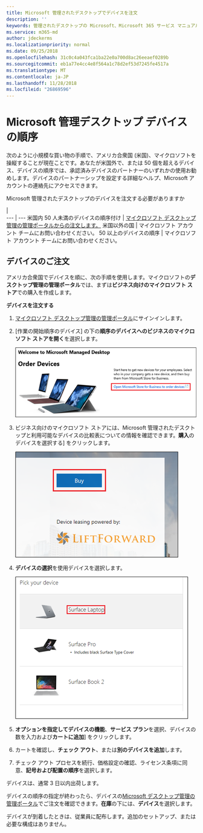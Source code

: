 ```yaml
---
title: Microsoft 管理されたデスクトップでデバイスを注文
description: ''
keywords: 管理されたデスクトップの Microsoft、Microsoft 365 サービス マニュアル
ms.service: m365-md
author: jdeckerms
ms.localizationpriority: normal
ms.date: 09/25/2018
ms.openlocfilehash: 31c0c4a043fca1ba22e0a700d8ac26eeaef0289b
ms.sourcegitcommit: eb1a77e4cc4e8f564a1c78d2ef53d7245fe4517a
ms.translationtype: MT
ms.contentlocale: ja-JP
ms.lasthandoff: 11/28/2018
ms.locfileid: "26869596"
---
```

# <a name="order-microsoft-managed-desktop-devices"></a>Microsoft 管理デスクトップ デバイスの順序

次のように小規模な買い物の手順で、アメリカ合衆国 (米国)、マイクロソフトを操縦することが現在ことです。あなたが米国外で、または 50 個を超えるデバイス、デバイスの順序では、承認済みデバイスのパートナーのいずれかの使用お勧めします。デバイスのパートナーシップを設定する詳細なヘルプ、Microsoft アカウントの連絡先にアクセスできます。

Microsoft 管理されたデスクトップのデバイスを注文する必要がありますか

  |   
 --- | ---
米国内 50 人未満のデバイスの順序付け | [マイクロソフト デスクトップ管理の管理ポータルからの注文します。](https://aka.ms/mmdportal)
米国以外の国 | マイクロソフト アカウント チームにお問い合わせください。
50 以上のデバイスの順序 | マイクロソフト アカウント チームにお問い合わせください。

## <a name="order-devices"></a>デバイスのご注文
アメリカ合衆国でデバイスを順に、次の手順を使用します。マイクロソフトの**デスクトップ管理の管理ポータル**では、まずは**ビジネス向けのマイクロソフト ストア**での購入を作成します。 

 **デバイスを注文する**
 1. [マイクロソフト デスクトップ管理の管理ポータル](https://aka.ms/mmdportal)にサインインします。
 2. [作業の開始順序のデバイス] の下の**順序のデバイスへのビジネスのマイクロソフト ストアを開く**を選択します。
 
    ![デバイスを注文する作業の開始](images/mmd-order-devices.png)
    
3. ビジネス向けのマイクロソフト ストアには、Microsoft 管理されたデスクトップと利用可能なデバイスの比較表についての情報を確認できます。**購入**のデバイスを選択する] をクリックします。 

    ![ビジネス、対象のストア](images/msfb-buy.png)

4. **デバイスの選択**を使用デバイスを選択します。 

    ![ビジネス、選択デバイスのストア](images/msfb-pick-device.png)

5. **オプションを指定してデバイスの機能**、**サービス プラン**を選択、デバイスの数を入力および**カートに追加**] をクリックします。

6. カートを確認し、**チェック アウト**、または**別のデバイスを追加**します。 

7. チェック アウト プロセスを続行、価格設定の確認、ライセンス条項に同意、**記号および配置の順序**を選択します。 

デバイスは、通常 3 日以内出荷します。 

デバイスの順序の指定が終わったら、デバイスの[Microsoft デスクトップ管理の管理ポータル](https://aka.ms/mmdportal)でご注文を確認できます。**在庫**の下には、**デバイス**を選択します。 

デバイスが到着したときは、従業員に配布します。追加のセットアップ、または必要な構成はありません。 

